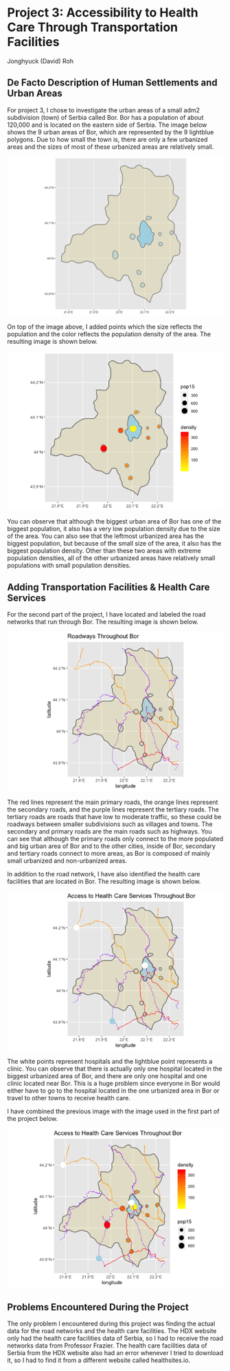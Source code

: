# Project 3: Accessibility to Health Care Through Transportation Facilities

Jonghyuck (David) Roh 

## De Facto Description of Human Settlements and Urban Areas

For project 3, I chose to investigate the urban areas of a small adm2 subdivision (town) of Serbia called Bor. Bor has a population of about 120,000 and is located on the eastern side of Serbia. The image below shows the 9 urban areas of Bor, which are represented by the 9 lightblue polygons. Due to how small the town is, there are only a few urbanized areas and the sizes of most of these urbanized areas are relatively small.

![](bor_urban_areas.png) 

On top of the image above, I added points which the size reflects the population and the color reflects the population density of the area. The resulting image is shown below.

![](bor_densitywithpoints.png)

You can observe that although the biggest urban area of Bor has one of the biggest population, it also has a very low population density due to the size of the area. You can also see that the leftmost urbanized area has the biggest population, but because of the small size of the area, it also has the biggest population density. Other than these two areas with extreme population densities, all of the other urbanized areas have relatively small populations with small population densities. 

## Adding Transportation Facilities & Health Care Services 

For the second part of the project, I have located and labeled the road networks that run through Bor. The resulting image is shown below. 

![](Roadways_Throughout_Bor.png)

The red lines represent the main primary roads, the orange lines represent the secondary roads, and the purple lines represent the tertiary roads. The tertiary roads are roads that have low to moderate traffic, so these could be roadways between smaller subdivisions such as villages and towns. The secondary and primary roads are the main roads such as highways. You can see that although the primary roads only connect to the more populated and big urban area of Bor and to the other cities, inside of Bor, secondary and tertiary roads connect to more areas, as Bor is composed of mainly small urbanized and non-urbanized areas.

In addition to the road network, I have also identified the health care facilities that are located in Bor. The resulting image is shown below. 

![](Bor_hcf.png)

The white points represent hospitals and the lightblue point represents a clinic. You can observe that there is actually only one hospital located in the biggest urbanized area of Bor, and there are only one hospital and one clinic located near Bor. This is a huge problem since everyone in Bor would either have to go to the hospital located in the one urbanized area in Bor or travel to other towns to receive health care. 

I have combined the previous image with the image used in the first part of the project below. 

![](Bor_hcf_with_density.png)

## Problems Encountered During the Project

The only problem I encountered during this project was finding the actual data for the road networks and the health care facilities. The HDX website only had the health care facilities data of Serbia, so I had to receive the road networks data from Professor Frazier. The health care facilities data of Serbia from the HDX website also had an error whenever I tried to download it, so I had to find it from a different website called healthsites.io. 




